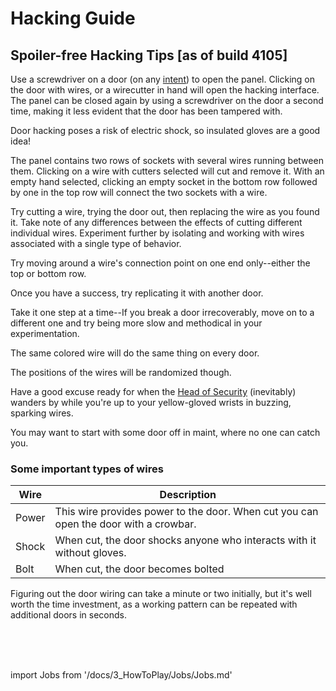 # Hacking Guide

## Spoiler-free Hacking Tips [as of build 4105]

Use a screwdriver on a door (on any [intent](\3_HowToPlay\Guides\General_guides\Intents.md)) to open the panel. Clicking on the door with wires, or a wirecutter in hand will open the hacking interface. The panel can be closed again by using a screwdriver on the door a second time, making it less evident that the door has been tampered with.

Door hacking poses a risk of electric shock, so insulated gloves are a good idea!

The panel contains two rows of sockets with several wires running between them. Clicking on a wire with cutters selected will cut and remove it. With an empty hand selected, clicking an empty socket in the bottom row followed by one in the top row will connect the two sockets with a wire.

Try cutting a wire, trying the door out, then replacing the wire as you found it. Take note of any differences between the effects of cutting different individual wires. Experiment further by isolating and working with wires associated with a single type of behavior.

Try moving around a wire's connection point on one end only--either the top or bottom row.

Once you have a success, try replicating it with another door.

Take it one step at a time--If you break a door irrecoverably, move on to a different one and try being more slow and methodical in your experimentation.

The same colored wire will do the same thing on every door.

The positions of the wires will be randomized though.

Have a good excuse ready for when the [Head of Security](\3_HowToPlay\jobs\Security_roles\Security-Officer.md) (inevitably) wanders by while you're up to your yellow-gloved wrists in buzzing, sparking wires.

You may want to start with some door off in maint, where no one can catch you.

### Some important types of wires

| Wire | Description
| --- | --- |
| Power | This wire provides power to the door. When cut you can open the door with a crowbar. |
| Shock | When cut, the door shocks anyone who interacts with it without gloves. |
| Bolt | When cut, the door becomes bolted |

Figuring out the door wiring can take a minute or two initially, but it's well worth the time investment, as a working pattern can be repeated with additional doors in seconds.

  <br/>
<br/>
<br/>

import Jobs from '/docs/3_HowToPlay/Jobs/Jobs.md'

<Jobs />

